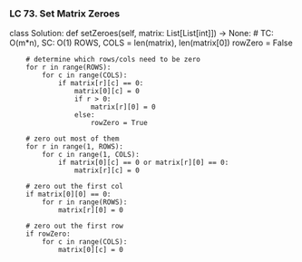 ### LC 73. Set Matrix Zeroes
class Solution:
    def setZeroes(self, matrix: List[List[int]]) -> None:
        # TC: O(m*n), SC: O(1)
        ROWS, COLS = len(matrix), len(matrix[0])
        rowZero = False

        # determine which rows/cols need to be zero
        for r in range(ROWS):
            for c in range(COLS):
                if matrix[r][c] == 0:
                    matrix[0][c] = 0
                    if r > 0:
                        matrix[r][0] = 0
                    else:
                        rowZero = True

        # zero out most of them
        for r in range(1, ROWS):
            for c in range(1, COLS):
                if matrix[0][c] == 0 or matrix[r][0] == 0:
                    matrix[r][c] = 0

        # zero out the first col
        if matrix[0][0] == 0:
            for r in range(ROWS):
                matrix[r][0] = 0

        # zero out the first row
        if rowZero:
            for c in range(COLS):
                matrix[0][c] = 0